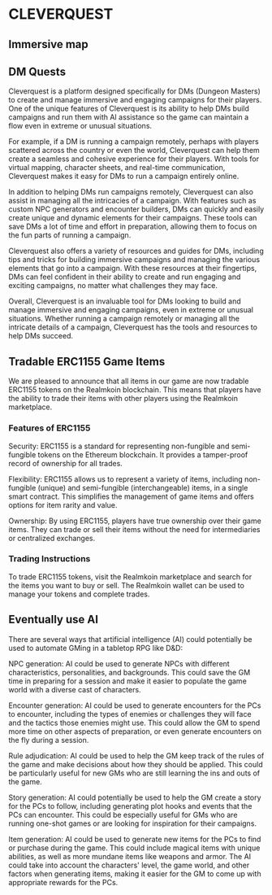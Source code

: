# CLEVERQUEST

## Immersive map



## DM Quests

Cleverquest is a platform designed specifically for DMs (Dungeon Masters) to create and manage immersive and engaging campaigns for their players. One of the unique features of Cleverquest is its ability to help DMs build campaigns and run them with AI assistance so the game can maintain a flow even in extreme or unusual situations.

For example, if a DM is running a campaign remotely, perhaps with players scattered across the country or even the world, Cleverquest can help them create a seamless and cohesive experience for their players. With tools for virtual mapping, character sheets, and real-time communication, Cleverquest makes it easy for DMs to run a campaign entirely online.

In addition to helping DMs run campaigns remotely, Cleverquest can also assist in managing all the intricacies of a campaign. With features such as custom NPC generators and encounter builders, DMs can quickly and easily create unique and dynamic elements for their campaigns. These tools can save DMs a lot of time and effort in preparation, allowing them to focus on the fun parts of running a campaign.

Cleverquest also offers a variety of resources and guides for DMs, including tips and tricks for building immersive campaigns and managing the various elements that go into a campaign. With these resources at their fingertips, DMs can feel confident in their ability to create and run engaging and exciting campaigns, no matter what challenges they may face.

Overall, Cleverquest is an invaluable tool for DMs looking to build and manage immersive and engaging campaigns, even in extreme or unusual situations. Whether running a campaign remotely or managing all the intricate details of a campaign, Cleverquest has the tools and resources to help DMs succeed.


## Tradable ERC1155 Game Items
We are pleased to announce that all items in our game are now tradable ERC1155 tokens on the Realmkoin blockchain. This means that players have the ability to trade their items with other players using the Realmkoin marketplace.

### Features of ERC1155
Security: ERC1155 is a standard for representing non-fungible and semi-fungible tokens on the Ethereum blockchain. It provides a tamper-proof record of ownership for all trades.

Flexibility: ERC1155 allows us to represent a variety of items, including non-fungible (unique) and semi-fungible (interchangeable) items, in a single smart contract. This simplifies the management of game items and offers options for item rarity and value.

Ownership: By using ERC1155, players have true ownership over their game items. They can trade or sell their items without the need for intermediaries or centralized exchanges.

### Trading Instructions
To trade ERC1155 tokens, visit the Realmkoin marketplace and search for the items you want to buy or sell. The Realmkoin wallet can be used to manage your tokens and complete trades.


## Eventually use AI

There are several ways that artificial intelligence (AI) could potentially be used to automate GMing in a tabletop RPG like D&D:

NPC generation: AI could be used to generate NPCs with different characteristics, personalities, and backgrounds. This could save the GM time in preparing for a session and make it easier to populate the game world with a diverse cast of characters.

Encounter generation: AI could be used to generate encounters for the PCs to encounter, including the types of enemies or challenges they will face and the tactics those enemies might use. This could allow the GM to spend more time on other aspects of preparation, or even generate encounters on the fly during a session.

Rule adjudication: AI could be used to help the GM keep track of the rules of the game and make decisions about how they should be applied. This could be particularly useful for new GMs who are still learning the ins and outs of the game.

Story generation: AI could potentially be used to help the GM create a story for the PCs to follow, including generating plot hooks and events that the PCs can encounter. This could be especially useful for GMs who are running one-shot games or are looking for inspiration for their campaigns.

Item generation: AI could be used to generate new items for the PCs to find or purchase during the game. This could include magical items with unique abilities, as well as more mundane items like weapons and armor. The AI could take into account the characters' level, the game world, and other factors when generating items, making it easier for the GM to come up with appropriate rewards for the PCs.
